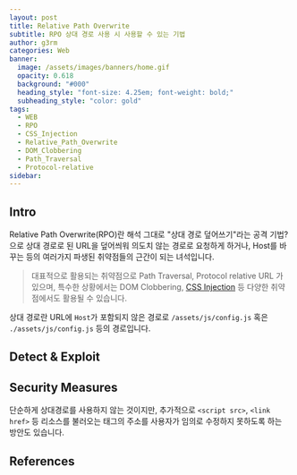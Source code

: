 ```yaml
---
layout: post
title: Relative Path Overwrite
subtitle: RPO 상대 경로 사용 시 사용할 수 있는 기법
author: g3rm
categories: Web
banner:
  image: /assets/images/banners/home.gif
  opacity: 0.618
  background: "#000"
  heading_style: "font-size: 4.25em; font-weight: bold;"
  subheading_style: "color: gold"
tags:
  - WEB
  - RPO
  - CSS_Injection
  - Relative_Path_Overwrite
  - DOM_Clobbering
  - Path_Traversal
  - Protocol-relative
sidebar:
---
```


## Intro
Relative Path Overwrite(RPO)란 해석 그대로 "상대 경로 덮어쓰기"라는 공격 기법? 으로 상대 경로로 된 URL을 덮어씌워 의도치 않는 경로로 요청하게 하거나, Host를 바꾸는 등의 여러가지 파생된 취약점들의 근간이 되는 녀석입니다.
> 대표적으로 활용되는 취약점으로 Path Traversal, Protocol relative URL 가 있으며, 특수한 상황에서는 DOM Clobbering, [CSS Injection](./CSS-Injection.html) 등 다양한 취약점에서도 활용될 수 있습니다.

상대 경로란 URL에 `Host`가 포함되지 않은 경로로 `/assets/js/config.js` 혹은 `./assets/js/config.js` 등의 경로입니다.

## Detect & Exploit 


## Security Measures

단순하게 상대경로를 사용하지 않는 것이지만, 추가적으로 `<script src>`, `<link href>` 등 리소스를 불러오는 태그의 주소를 사용자가 임의로 수정하지 못하도록 하는 방안도 있습니다.

## References
